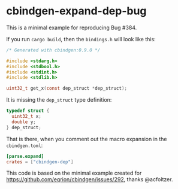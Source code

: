 cbindgen-expand-dep-bug
=======================

This is a minimal example for reproducing Bug #384.

If you run `cargo build`, then the `bindings.h` will look like this:

```c
/* Generated with cbindgen:0.9.0 */

#include <stdarg.h>
#include <stdbool.h>
#include <stdint.h>
#include <stdlib.h>

uint32_t get_x(const dep_struct *dep_struct);
```

It is missing the `dep_struct` type definition:

```c
typedef struct {
  uint32_t x;
  double y;
} dep_struct;
```

That is there, when you comment out the macro expansion in the `cbindgen.toml`:

```toml
[parse.expand]
crates = ["cbindgen-dep"]
```

This code is based on the minimal example created for
https://github.com/eqrion/cbindgen/issues/292, thanks @acfoltzer.
